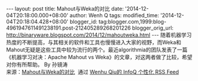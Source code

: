 --- layout: post title: Mahout与Weka的对比 date:
'2014-12-04T20:18:00.000+08:00' author: Wenh Q tags: modified\_time:
'2014-12-04T20:18:04.428+08:00' blogger\_id:
tag:blogger.com,1999:blog-4961947611491238191.post-212405289268201226
blogger\_orig\_url:
http://binaryware.blogspot.com/2014/12/mahoutweka.html ---
随着机器学习热度的不断提高，与其相关的软件和工具也慢慢进入大家的视野，而Weka和Mahout无疑是这些工具中较为流行的两个。最近algorithmia的团队发表了一篇《机器学习对决：Apache
Mahout vs Weka》的文章，对这两者做了比较，希望对你有所帮助。 By 孙镜涛
\
来源：[Mahout与Weka的对比](http://www.infoq.com/cn/news/2014/11/mahout-weka-comparison?utm_campaign=infoq_content&utm_source=infoq&utm_medium=feed&utm_term=global)  通过 [Wenhu
Qiu的 InfoQ 个性化 RSS Feed](http://www.infoq.com/cn/)
